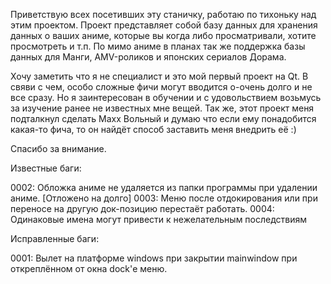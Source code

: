 Приветствую всех посетивших эту станичку, работаю по тихоньку над этим проектом.
Проект представляет собой базу данных для хранения данных о ваших аниме, которые
вы когда либо просматривали, хотите просмотреть и т.п.
По мимо аниме в планах так же поддержка базы данных для Манги, AMV-роликов и
японских сериалов Дорама.

Хочу заметить что я не специалист и это мой первый проект на Qt.
В свяви с чем, особо сложные фичи могут вводится о-очень долго и не все сразу.
Но я заинтересован в обучении и с удовольствием возьмусь за изучение ранее
не известных мне вещей.
Так же, этот проект меня подталкнул сделать Maxx Вольный и думаю что если
ему понадобится какая-то фича, то он найдёт способ заставить меня внедрить её :)

Спасибо за внимание.

Известные баги:

0002: Обложка аниме не удаляется из папки программы при удалении аниме. [Отложено на долго]
0003: Меню после отдокирования или при переносе на другую док-позицию перестаёт работать.
0004: Одинаковые имена могут привести к нежелательным последствиям

Исправленные баги:

0001: Вылет на платформе windows при закрытии mainwindow при откреплённом от окна dock'е меню.
